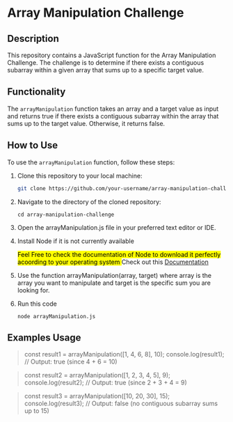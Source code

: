 # Array Manipulation Challenge

## Description

This repository contains a JavaScript function for the Array Manipulation Challenge. The challenge is to determine if there exists a contiguous subarray within a given array that sums up to a specific target value.

## Functionality

The `arrayManipulation` function takes an array and a target value as input and returns true if there exists a contiguous subarray within the array that sums up to the target value. Otherwise, it returns false.

## How to Use

To use the `arrayManipulation` function, follow these steps:

1. Clone this repository to your local machine:

   ```bash
   git clone https://github.com/your-username/array-manipulation-challenge.git
   
2. Navigate to the directory of the cloned repository:

   ```
   cd array-manipulation-challenge
   ```

3. Open the arrayManipulation.js file in your preferred text editor or IDE.

4. Install Node if it is not currently available

   <mark> Feel Free to check the documentation of Node to download it perfectly acoording to your operating system </mark>
   Check out this [Documentation](https://nodejs.org/en)

5. Use the function arrayManipulation(array, target) where array is the array you want to manipulate and target is the specific sum you are looking for.
6. Run this code

   ```
   node arrayManipulation.js
    ```
## Examples Usage

> const result1 = arrayManipulation([1, 4, 6, 8], 10);
> console.log(result1); // Output: true (since 4 + 6 = 10)

> const result2 = arrayManipulation([1, 2, 3, 4, 5], 9);
> console.log(result2); // Output: true (since 2 + 3 + 4 = 9)

> const result3 = arrayManipulation([10, 20, 30], 15);
> console.log(result3); // Output: false (no contiguous subarray sums up to 15)




   
